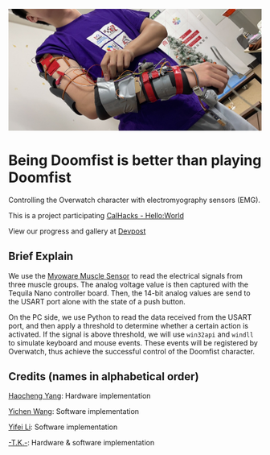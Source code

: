 ![](cover.jpg)

# Being Doomfist is better than playing Doomfist

Controlling the Overwatch character with electromyography sensors (EMG).

This is a project participating [CalHacks - Hello:World](https://helloworld.calhacks.io/)

View our progress and gallery at [Devpost](https://devpost.com/software/being-doomfist-is-better-than-playing-doomfist)


## Brief Explain

We use the [Myoware Muscle Sensor](https://www.sparkfun.com/products/13723) to read the electrical signals from three muscle groups. The analog voltage value is then captured with the Tequila Nano controller board. Then, the 14-bit analog values are send to the USART port alone with the state of a push button.

On the PC side, we use Python to read the data received from the USART port, and then apply a threshold to determine whether a certain action is activated. If the signal is above threshold, we will use `win32api` and `windll` to simulate keyboard and mouse events. These events will be registered by Overwatch, thus achieve the successful control of the Doomfist character.


## Credits (names in alphabetical order)

[Haocheng Yang](https://github.com/bill-the-sci-guy): Hardware implementation

[Yichen Wang](https://github.com/yuesha-yc): Software implementation

[Yifei Li](https://github.com/LiYifei1218): Software implementation

[-T.K.-](https://github.com/T-K-233): Hardware & software implementation

